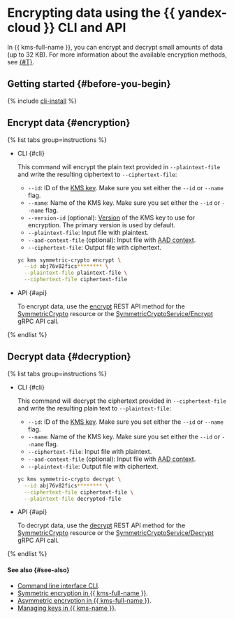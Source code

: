 # Encrypting data using the {{ yandex-cloud }} CLI and API

In {{ kms-full-name }}, you can encrypt and decrypt small amounts of data (up to 32 KB). For more information about the available encryption methods, see [{#T}](../../../kms/tutorials/encrypt/index.md).

## Getting started {#before-you-begin}

{% include [cli-install](../../../_includes/cli-install.md) %}

## Encrypt data {#encryption}

{% list tabs group=instructions %}

- CLI {#cli}

  This command will encrypt the plain text provided in `--plaintext-file` and write the resulting ciphertext to `--ciphertext-file`:

  * `--id`: ID of the [KMS key](../../../kms/concepts/key.md). Make sure you set either the `--id` or `--name` flag.
  * `--name`: Name of the KMS key. Make sure you set either the `--id` or `--name` flag.
  * `--version-id` (optional): [Version](../../../kms/concepts/version.md) of the KMS key to use for encryption. The primary version is used by default.
  * `--plaintext-file`: Input file with plaintext.
  * `--aad-context-file` (optional): Input file with [AAD context](../../../kms/concepts/symmetric-encryption.md#add-context).
  * `--ciphertext-file`: Output file with ciphertext.

  ```bash
  yc kms symmetric-crypto encrypt \
    --id abj76v82fics******** \
    --plaintext-file plaintext-file \
    --ciphertext-file ciphertext-file
  ```

- API {#api}

  To encrypt data, use the [encrypt](../../../kms/api-ref/SymmetricCrypto/encrypt.md) REST API method for the [SymmetricCrypto](../../../kms/api-ref/SymmetricCrypto/index.md) resource or the [SymmetricCryptoService/Encrypt](../../../kms/api-ref/grpc/SymmetricCrypto/encrypt.md) gRPC API call.

{% endlist %}

## Decrypt data {#decryption}

{% list tabs group=instructions %}

- CLI {#cli}

  This command will decrypt the ciphertext provided in `--ciphertext-file` and write the resulting plain text to `--plaintext-file`:

  * `--id`: ID of the [KMS key](../../../kms/concepts/key.md). Make sure you set either the `--id` or `--name` flag.
  * `--name`: Name of the KMS key. Make sure you set either the `--id` or `--name` flag.
  * `--ciphertext-file`: Input file with plaintext.
  * `--aad-context-file` (optional): Input file with [AAD context](../../../kms/concepts/symmetric-encryption.md#add-context).
  * `--plaintext-file`: Output file with ciphertext.

  ```bash
  yc kms symmetric-crypto decrypt \
    --id abj76v82fics******** \
    --ciphertext-file ciphertext-file \
    --plaintext-file decrypted-file
  ```

- API {#api}

  To decrypt data, use the [decrypt](../../../kms/api-ref/SymmetricCrypto/decrypt.md) REST API method for the [SymmetricCrypto](../../../kms/api-ref/SymmetricCrypto/index.md) resource or the [SymmetricCryptoService/Decrypt](../../../kms/api-ref/grpc/SymmetricCrypto/decrypt.md) gRPC API call.

{% endlist %}

#### See also {#see-also}

* [Command line interface CLI](../../../cli).
* [Symmetric encryption in {{ kms-full-name }}](../../../kms/concepts/symmetric-encryption.md).
* [Asymmetric encryption in {{ kms-full-name }}](../../../kms/concepts/asymmetric-encryption.md).
* [Managing keys in {{ kms-name }}](../../../kms/operations/index.md).
